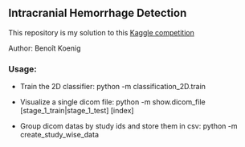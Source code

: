 ## Intracranial Hemorrhage Detection

This repository is my solution to this [Kaggle competition](https://www.kaggle.com/c/rsna-intracranial-hemorrhage-detection)

Author: Benoît Koenig

### Usage:

- Train the 2D classifier: python -m classification_2D.train

- Visualize a single dicom file: python -m show.dicom_file [stage_1_train|stage_1_test] [index]

- Group dicom datas by study ids and store them in csv: python -m create_study_wise_data
